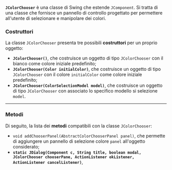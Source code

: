 **`JColorChooser`** è una classe di Swing che estende `JComponent`. Si tratta di una classe che fornisce un pannello di controllo progettato per permettere all'utente di selezionare e manipolare dei colori.

### Costruttori

La classe `JColorChooser` presenta tre possibili **costruttori** per un proprio oggetto:
- **`JColorChooser()`**, che costruisce un oggetto di tipo `JColorChooser` con il bianco come colore iniziale predefinito;
- **`JColorChooser(Color initialColor)`**, che costruisce un oggetto di tipo `JColorChooser` con il colore `initialColor` come colore iniziale predefinito;
- **`JColorChooser(ColorSelectionModel model)`**, che costruisce un oggetto di tipo `JColorChooser` con associato lo specifico modello si selezione `model`.
___
### Metodi

Di seguito, la lista dei **metodi** compatibili con la classe `JColorChooser`:
- `void addChooserPanel(AbstractColorChooserPanel panel)`, che permette di aggiungere un pannello di selezione colore `panel` all'oggetto considerato;
- **`static JDialog(Component c, String title, boolean modal, JColorChooser chooserPane, ActionListener okListener, ActionListener cancelListener)`**, 